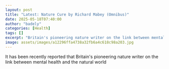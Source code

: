 ```yaml
---
layout: post
title: "Latest: Nature Cure by Richard Mabey (Omnibus)"
date: 2025-05-18T07:40:00
author: "badely"
categories: [Health]
tags: []
excerpt: "Britain's pioneering nature writer on the link between mental health and the natural world"
image: assets/images/a12296ffa4738a32fb6a4c618c98a203.jpg
---
```


It has been recently reported that Britain's pioneering nature writer on the link between mental health and the natural world

